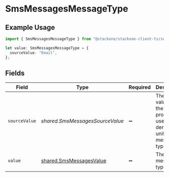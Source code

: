 # SmsMessagesMessageType

## Example Usage

```typescript
import { SmsMessagesMessageType } from "@stackone/stackone-client-ts/sdk/models/shared";

let value: SmsMessagesMessageType = {
  sourceValue: "Email",
};
```

## Fields

| Field                                                                         | Type                                                                          | Required                                                                      | Description                                                                   | Example                                                                       |
| ----------------------------------------------------------------------------- | ----------------------------------------------------------------------------- | ----------------------------------------------------------------------------- | ----------------------------------------------------------------------------- | ----------------------------------------------------------------------------- |
| `sourceValue`                                                                 | *shared.SmsMessagesSourceValue*                                               | :heavy_minus_sign:                                                            | The original value from the provider used to derive the unified message type. | Email                                                                         |
| `value`                                                                       | [shared.SmsMessagesValue](../../../sdk/models/shared/smsmessagesvalue.md)     | :heavy_minus_sign:                                                            | The unified message type.                                                     |                                                                               |